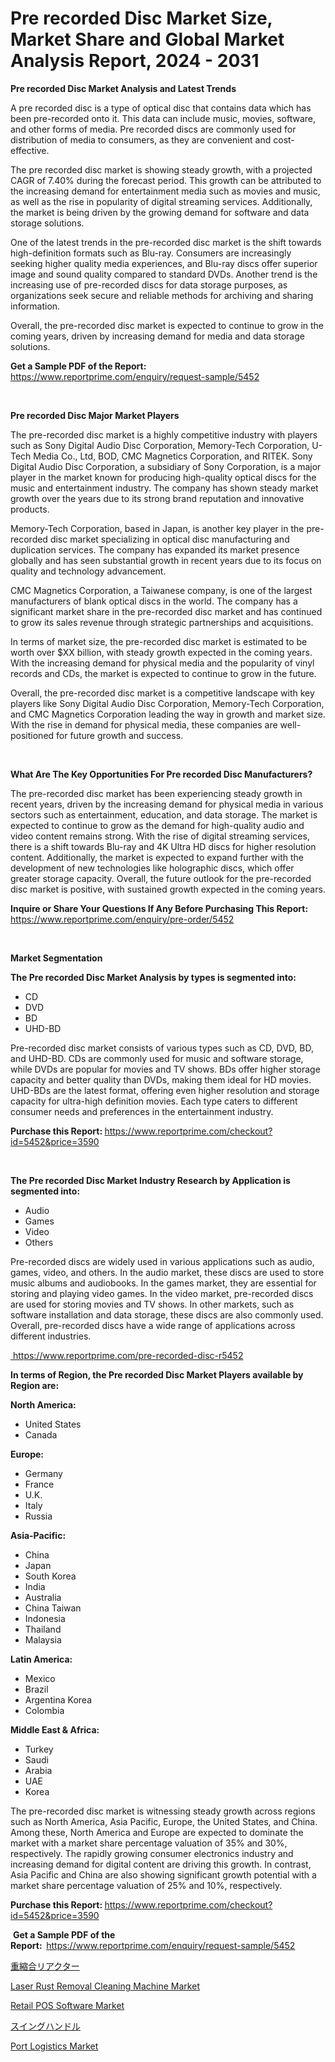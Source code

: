 <p><h1>Pre recorded Disc Market Size, Market Share and Global Market Analysis Report, 2024 - 2031</h1></p><p><strong>Pre recorded Disc Market Analysis and Latest Trends</strong></p>
<p><p>A pre recorded disc is a type of optical disc that contains data which has been pre-recorded onto it. This data can include music, movies, software, and other forms of media. Pre recorded discs are commonly used for distribution of media to consumers, as they are convenient and cost-effective.</p><p>The pre recorded disc market is showing steady growth, with a projected CAGR of 7.40% during the forecast period. This growth can be attributed to the increasing demand for entertainment media such as movies and music, as well as the rise in popularity of digital streaming services. Additionally, the market is being driven by the growing demand for software and data storage solutions.</p><p>One of the latest trends in the pre-recorded disc market is the shift towards high-definition formats such as Blu-ray. Consumers are increasingly seeking higher quality media experiences, and Blu-ray discs offer superior image and sound quality compared to standard DVDs. Another trend is the increasing use of pre-recorded discs for data storage purposes, as organizations seek secure and reliable methods for archiving and sharing information.</p><p>Overall, the pre-recorded disc market is expected to continue to grow in the coming years, driven by increasing demand for media and data storage solutions.</p></p>
<p><strong>Get a Sample PDF of the Report:&nbsp;</strong> <a href="https://www.reportprime.com/enquiry/request-sample/5452">https://www.reportprime.com/enquiry/request-sample/5452</a></p>
<p>&nbsp;</p>
<p><strong>Pre recorded Disc Major Market Players</strong></p>
<p><p>The pre-recorded disc market is a highly competitive industry with players such as Sony Digital Audio Disc Corporation, Memory-Tech Corporation, U-Tech Media Co., Ltd, BOD, CMC Magnetics Corporation, and RITEK. Sony Digital Audio Disc Corporation, a subsidiary of Sony Corporation, is a major player in the market known for producing high-quality optical discs for the music and entertainment industry. The company has shown steady market growth over the years due to its strong brand reputation and innovative products.</p><p>Memory-Tech Corporation, based in Japan, is another key player in the pre-recorded disc market specializing in optical disc manufacturing and duplication services. The company has expanded its market presence globally and has seen substantial growth in recent years due to its focus on quality and technology advancement.</p><p>CMC Magnetics Corporation, a Taiwanese company, is one of the largest manufacturers of blank optical discs in the world. The company has a significant market share in the pre-recorded disc market and has continued to grow its sales revenue through strategic partnerships and acquisitions.</p><p>In terms of market size, the pre-recorded disc market is estimated to be worth over $XX billion, with steady growth expected in the coming years. With the increasing demand for physical media and the popularity of vinyl records and CDs, the market is expected to continue to grow in the future.</p><p>Overall, the pre-recorded disc market is a competitive landscape with key players like Sony Digital Audio Disc Corporation, Memory-Tech Corporation, and CMC Magnetics Corporation leading the way in growth and market size. With the rise in demand for physical media, these companies are well-positioned for future growth and success.</p></p>
<p>&nbsp;</p>
<p><strong>What Are The Key Opportunities For Pre recorded Disc Manufacturers?</strong></p>
<p><p>The pre-recorded disc market has been experiencing steady growth in recent years, driven by the increasing demand for physical media in various sectors such as entertainment, education, and data storage. The market is expected to continue to grow as the demand for high-quality audio and video content remains strong. With the rise of digital streaming services, there is a shift towards Blu-ray and 4K Ultra HD discs for higher resolution content. Additionally, the market is expected to expand further with the development of new technologies like holographic discs, which offer greater storage capacity. Overall, the future outlook for the pre-recorded disc market is positive, with sustained growth expected in the coming years.</p></p>
<p><strong>Inquire or Share Your Questions If Any Before Purchasing This Report:</strong> <a href="https://www.reportprime.com/enquiry/pre-order/5452">https://www.reportprime.com/enquiry/pre-order/5452</a></p>
<p>&nbsp;</p>
<p><strong>Market Segmentation</strong></p>
<p><strong>The Pre recorded Disc Market Analysis by types is segmented into:</strong></p>
<p><ul><li>CD</li><li>DVD</li><li>BD</li><li>UHD-BD</li></ul></p>
<p><p>Pre-recorded disc market consists of various types such as CD, DVD, BD, and UHD-BD. CDs are commonly used for music and software storage, while DVDs are popular for movies and TV shows. BDs offer higher storage capacity and better quality than DVDs, making them ideal for HD movies. UHD-BDs are the latest format, offering even higher resolution and storage capacity for ultra-high definition movies. Each type caters to different consumer needs and preferences in the entertainment industry.</p></p>
<p><strong>Purchase this Report:&nbsp;</strong><a href="https://www.reportprime.com/checkout?id=5452&price=3590">https://www.reportprime.com/checkout?id=5452&price=3590</a></p>
<p>&nbsp;</p>
<p><strong>The Pre recorded Disc Market Industry Research by Application is segmented into:</strong></p>
<p><ul><li>Audio</li><li>Games</li><li>Video</li><li>Others</li></ul></p>
<p><p>Pre-recorded discs are widely used in various applications such as audio, games, video, and others. In the audio market, these discs are used to store music albums and audiobooks. In the games market, they are essential for storing and playing video games. In the video market, pre-recorded discs are used for storing movies and TV shows. In other markets, such as software installation and data storage, these discs are also commonly used. Overall, pre-recorded discs have a wide range of applications across different industries.</p></p>
<p><a href="https://www.reportprime.com/pre-recorded-disc-r5452">&nbsp;https://www.reportprime.com/pre-recorded-disc-r5452</a></p>
<p><strong>In terms of Region, the Pre recorded Disc Market Players available by Region are:</strong></p>
<p>
    <p> <strong> North America: </strong>
        <ul>
            <li>United States</li>
            <li>Canada</li>
        </ul>
        </p> 
    <p> <strong> Europe: </strong>
        <ul>
            <li>Germany</li>
            <li>France</li>
            <li>U.K.</li>
            <li>Italy</li>
            <li>Russia</li>
        </ul>
        </p> 
    <p> <strong> Asia-Pacific: </strong>
        <ul>
            <li>China</li>
            <li>Japan</li>
            <li>South Korea</li>
            <li>India</li>
            <li>Australia</li>
            <li>China Taiwan</li>
            <li>Indonesia</li>
            <li>Thailand</li>
            <li>Malaysia</li>
        </ul>
        </p> 
    <p> <strong> Latin America: </strong>
        <ul>
            <li>Mexico</li>
            <li>Brazil</li>
            <li>Argentina Korea</li>
            <li>Colombia</li>
        </ul>
        </p> 
    <p> <strong> Middle East & Africa: </strong>
        <ul>
            <li>Turkey</li>
            <li>Saudi</li>
            <li>Arabia</li>
            <li>UAE</li>
            <li>Korea</li>
        </ul>
    </p>
    </p>
<p><p>The pre-recorded disc market is witnessing steady growth across regions such as North America, Asia Pacific, Europe, the United States, and China. Among these, North America and Europe are expected to dominate the market with a market share percentage valuation of 35% and 30%, respectively. The rapidly growing consumer electronics industry and increasing demand for digital content are driving this growth. In contrast, Asia Pacific and China are also showing significant growth potential with a market share percentage valuation of 25% and 10%, respectively.</p></p>
<p><strong>Purchase this Report: </strong><a href="https://www.reportprime.com/checkout?id=5452&price=3590">https://www.reportprime.com/checkout?id=5452&price=3590</a></p>
<p>&nbsp;<strong>Get a Sample PDF of the Report:&nbsp;&nbsp;</strong><a href="https://www.reportprime.com/enquiry/request-sample/5452">https://www.reportprime.com/enquiry/request-sample/5452</a></p>
<p><strong></strong></p>
<p><p><a href="https://github.com/RaeJenkins1952/Market-Research-Report-List-1/blob/main/517753374159.md">重縮合リアクター</a></p><p><a href="https://issuu.com/reportprime-2/docs/laser-rust-removal-cleaning-machine-market-size-20">Laser Rust Removal Cleaning Machine Market</a></p><p><a href="https://www.linkedin.com/pulse/retail-pos-software-market-insights-cagr-trends-growth-strategies-rrqme">Retail POS Software Market</a></p><p><a href="https://github.com/TysonKub/Market-Research-Report-List-1/blob/main/622209074160.md">スイングハンドル</a></p><p><a href="https://www.linkedin.com/pulse/port-logistics-market-exploring-share-trends-future-growth-xc1ce">Port Logistics Market</a></p></p>